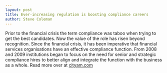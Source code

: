 ```yaml
---
layout: post
title: Ever-increasing regulation is boosting compliance careers
author: Steve Coleman
---
```

Prior to the financial crisis the term compliance was taboo when trying to get
the best candidates. Now the value of the role has risen beyond recognition.
Since the financial crisis, it has been imperative that financial services
organisations have an effective compliance function. From 2008 and 2009
institutions began to focus on the need for senior and strategic compliance
hires to better align and integrate the function with the business as a whole.
Read more over at
[cityam.com](http://www.cityam.com/business-features/ever-increasing-regulation-boosting-compliance-careers)

